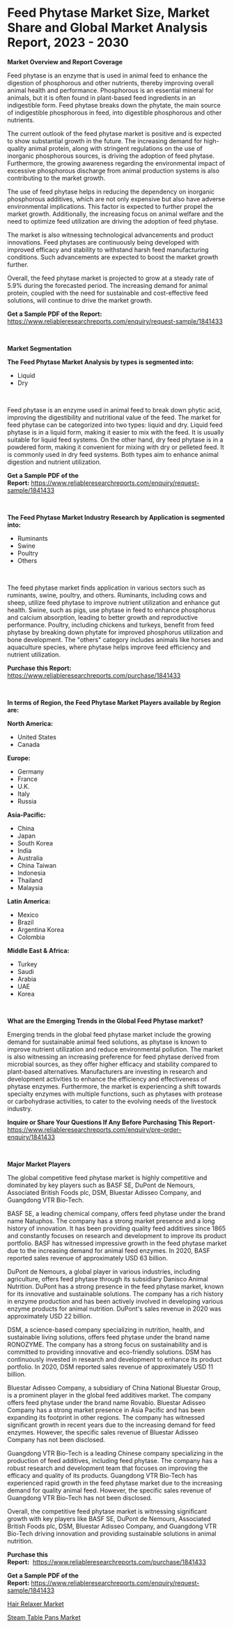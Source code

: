 <p><h1>Feed Phytase Market Size, Market Share and Global Market Analysis Report, 2023 - 2030</h1></p><p><strong>Market Overview and Report Coverage</strong></p>
<p><p>Feed phytase is an enzyme that is used in animal feed to enhance the digestion of phosphorous and other nutrients, thereby improving overall animal health and performance. Phosphorous is an essential mineral for animals, but it is often found in plant-based feed ingredients in an indigestible form. Feed phytase breaks down the phytate, the main source of indigestible phosphorous in feed, into digestible phosphorous and other nutrients.</p><p>The current outlook of the feed phytase market is positive and is expected to show substantial growth in the future. The increasing demand for high-quality animal protein, along with stringent regulations on the use of inorganic phosphorous sources, is driving the adoption of feed phytase. Furthermore, the growing awareness regarding the environmental impact of excessive phosphorous discharge from animal production systems is also contributing to the market growth.</p><p>The use of feed phytase helps in reducing the dependency on inorganic phosphorous additives, which are not only expensive but also have adverse environmental implications. This factor is expected to further propel the market growth. Additionally, the increasing focus on animal welfare and the need to optimize feed utilization are driving the adoption of feed phytase.</p><p>The market is also witnessing technological advancements and product innovations. Feed phytases are continuously being developed with improved efficacy and stability to withstand harsh feed manufacturing conditions. Such advancements are expected to boost the market growth further.</p><p>Overall, the feed phytase market is projected to grow at a steady rate of 5.9% during the forecasted period. The increasing demand for animal protein, coupled with the need for sustainable and cost-effective feed solutions, will continue to drive the market growth.</p></p>
<p><strong>Get a Sample PDF of the Report:</strong> <a href="https://www.reliableresearchreports.com/enquiry/request-sample/1841433">https://www.reliableresearchreports.com/enquiry/request-sample/1841433</a></p>
<p>&nbsp;</p>
<p><strong>Market Segmentation</strong></p>
<p><strong>The Feed Phytase Market Analysis by types is segmented into:</strong></p>
<p><ul><li>Liquid</li><li>Dry</li></ul></p>
<p>&nbsp;</p>
<p><p>Feed phytase is an enzyme used in animal feed to break down phytic acid, improving the digestibility and nutritional value of the feed. The market for feed phytase can be categorized into two types: liquid and dry. Liquid feed phytase is in a liquid form, making it easier to mix with the feed. It is usually suitable for liquid feed systems. On the other hand, dry feed phytase is in a powdered form, making it convenient for mixing with dry or pelleted feed. It is commonly used in dry feed systems. Both types aim to enhance animal digestion and nutrient utilization.</p></p>
<p><strong>Get a Sample PDF of the Report:</strong>&nbsp;<a href="https://www.reliableresearchreports.com/enquiry/request-sample/1841433">https://www.reliableresearchreports.com/enquiry/request-sample/1841433</a></p>
<p>&nbsp;</p>
<p><strong>The Feed Phytase Market Industry Research by Application is segmented into:</strong></p>
<p><ul><li>Ruminants</li><li>Swine</li><li>Poultry</li><li>Others</li></ul></p>
<p>&nbsp;</p>
<p><p>The feed phytase market finds application in various sectors such as ruminants, swine, poultry, and others. Ruminants, including cows and sheep, utilize feed phytase to improve nutrient utilization and enhance gut health. Swine, such as pigs, use phytase in feed to enhance phosphorus and calcium absorption, leading to better growth and reproductive performance. Poultry, including chickens and turkeys, benefit from feed phytase by breaking down phytate for improved phosphorus utilization and bone development. The "others" category includes animals like horses and aquaculture species, where phytase helps improve feed efficiency and nutrient utilization.</p></p>
<p><strong>Purchase this Report:</strong>&nbsp; <a href="https://www.reliableresearchreports.com/purchase/1841433">https://www.reliableresearchreports.com/purchase/1841433</a></p>
<p>&nbsp;</p>
<p><strong>In terms of Region, the Feed Phytase Market Players available by Region are:</strong></p>
<p>
    <p> <strong> North America: </strong>
        <ul>
            <li>United States</li>
            <li>Canada</li>
        </ul>
        </p> 
    <p> <strong> Europe: </strong>
        <ul>
            <li>Germany</li>
            <li>France</li>
            <li>U.K.</li>
            <li>Italy</li>
            <li>Russia</li>
        </ul>
        </p> 
    <p> <strong> Asia-Pacific: </strong>
        <ul>
            <li>China</li>
            <li>Japan</li>
            <li>South Korea</li>
            <li>India</li>
            <li>Australia</li>
            <li>China Taiwan</li>
            <li>Indonesia</li>
            <li>Thailand</li>
            <li>Malaysia</li>
        </ul>
        </p> 
    <p> <strong> Latin America: </strong>
        <ul>
            <li>Mexico</li>
            <li>Brazil</li>
            <li>Argentina Korea</li>
            <li>Colombia</li>
        </ul>
        </p> 
    <p> <strong> Middle East & Africa: </strong>
        <ul>
            <li>Turkey</li>
            <li>Saudi</li>
            <li>Arabia</li>
            <li>UAE</li>
            <li>Korea</li>
        </ul>
    </p>
    </p>
<p>&nbsp;</p>
<p><strong>What are the Emerging Trends in the Global Feed Phytase market?</strong></p>
<p><p>Emerging trends in the global feed phytase market include the growing demand for sustainable animal feed solutions, as phytase is known to improve nutrient utilization and reduce environmental pollution. The market is also witnessing an increasing preference for feed phytase derived from microbial sources, as they offer higher efficacy and stability compared to plant-based alternatives. Manufacturers are investing in research and development activities to enhance the efficiency and effectiveness of phytase enzymes. Furthermore, the market is experiencing a shift towards specialty enzymes with multiple functions, such as phytases with protease or carbohydrase activities, to cater to the evolving needs of the livestock industry.</p></p>
<p><strong>Inquire or Share Your Questions If Any Before Purchasing This Report</strong>- <a href="https://www.reliableresearchreports.com/enquiry/pre-order-enquiry/1841433">https://www.reliableresearchreports.com/enquiry/pre-order-enquiry/1841433</a></p>
<p>&nbsp;</p>
<p><strong>Major Market Players</strong></p>
<p><p>The global competitive feed phytase market is highly competitive and dominated by key players such as BASF SE, DuPont de Nemours, Associated British Foods plc, DSM, Bluestar Adisseo Company, and Guangdong VTR Bio-Tech.</p><p>BASF SE, a leading chemical company, offers feed phytase under the brand name Natuphos. The company has a strong market presence and a long history of innovation. It has been providing quality feed additives since 1865 and constantly focuses on research and development to improve its product portfolio. BASF has witnessed impressive growth in the feed phytase market due to the increasing demand for animal feed enzymes. In 2020, BASF reported sales revenue of approximately USD 63 billion.</p><p>DuPont de Nemours, a global player in various industries, including agriculture, offers feed phytase through its subsidiary Danisco Animal Nutrition. DuPont has a strong presence in the feed phytase market, known for its innovative and sustainable solutions. The company has a rich history in enzyme production and has been actively involved in developing various enzyme products for animal nutrition. DuPont's sales revenue in 2020 was approximately USD 22 billion.</p><p>DSM, a science-based company specializing in nutrition, health, and sustainable living solutions, offers feed phytase under the brand name RONOZYME. The company has a strong focus on sustainability and is committed to providing innovative and eco-friendly solutions. DSM has continuously invested in research and development to enhance its product portfolio. In 2020, DSM reported sales revenue of approximately USD 11 billion.</p><p>Bluestar Adisseo Company, a subsidiary of China National Bluestar Group, is a prominent player in the global feed additives market. The company offers feed phytase under the brand name Rovabio. Bluestar Adisseo Company has a strong market presence in Asia Pacific and has been expanding its footprint in other regions. The company has witnessed significant growth in recent years due to the increasing demand for feed enzymes. However, the specific sales revenue of Bluestar Adisseo Company has not been disclosed.</p><p>Guangdong VTR Bio-Tech is a leading Chinese company specializing in the production of feed additives, including feed phytase. The company has a robust research and development team that focuses on improving the efficacy and quality of its products. Guangdong VTR Bio-Tech has experienced rapid growth in the feed phytase market due to the increasing demand for quality animal feed. However, the specific sales revenue of Guangdong VTR Bio-Tech has not been disclosed.</p><p>Overall, the competitive feed phytase market is witnessing significant growth with key players like BASF SE, DuPont de Nemours, Associated British Foods plc, DSM, Bluestar Adisseo Company, and Guangdong VTR Bio-Tech driving innovation and providing sustainable solutions in animal nutrition.</p></p>
<p><strong>Purchase this Report:</strong>&nbsp;&nbsp;<a href="https://www.reliableresearchreports.com/purchase/1841433">https://www.reliableresearchreports.com/purchase/1841433</a></p>
<p></p>
<p><strong>Get a Sample PDF of the Report:</strong>&nbsp;<a href="https://www.reliableresearchreports.com/enquiry/request-sample/1841433">https://www.reliableresearchreports.com/enquiry/request-sample/1841433</a></p>
<p><p><a href="https://medium.com/@hotspotvendor/hair-relaxer-market-size-market-outlook-and-market-forecast-2023-to-2030-10e377bca295">Hair Relaxer Market</a></p><p><a href="https://medium.com/@hotspotelectronicsstore/steam-table-pans-market-analysis-and-sze-forecasted-for-period-from-2023-to-2030-f3051cd1356b">Steam Table Pans Market</a></p></p>